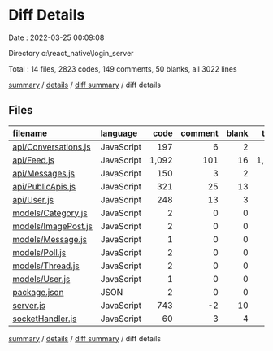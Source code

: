 # Diff Details

Date : 2022-03-25 00:09:08

Directory c:\react_native\login_server

Total : 14 files,  2823 codes, 149 comments, 50 blanks, all 3022 lines

[summary](results.md) / [details](details.md) / [diff summary](diff.md) / diff details

## Files
| filename | language | code | comment | blank | total |
| :--- | :--- | ---: | ---: | ---: | ---: |
| [api/Conversations.js](/api/Conversations.js) | JavaScript | 197 | 6 | 2 | 205 |
| [api/Feed.js](/api/Feed.js) | JavaScript | 1,092 | 101 | 16 | 1,209 |
| [api/Messages.js](/api/Messages.js) | JavaScript | 150 | 3 | 2 | 155 |
| [api/PublicApis.js](/api/PublicApis.js) | JavaScript | 321 | 25 | 13 | 359 |
| [api/User.js](/api/User.js) | JavaScript | 248 | 13 | 3 | 264 |
| [models/Category.js](/models/Category.js) | JavaScript | 2 | 0 | 0 | 2 |
| [models/ImagePost.js](/models/ImagePost.js) | JavaScript | 2 | 0 | 0 | 2 |
| [models/Message.js](/models/Message.js) | JavaScript | 1 | 0 | 0 | 1 |
| [models/Poll.js](/models/Poll.js) | JavaScript | 2 | 0 | 0 | 2 |
| [models/Thread.js](/models/Thread.js) | JavaScript | 2 | 0 | 0 | 2 |
| [models/User.js](/models/User.js) | JavaScript | 1 | 0 | 0 | 1 |
| [package.json](/package.json) | JSON | 2 | 0 | 0 | 2 |
| [server.js](/server.js) | JavaScript | 743 | -2 | 10 | 751 |
| [socketHandler.js](/socketHandler.js) | JavaScript | 60 | 3 | 4 | 67 |

[summary](results.md) / [details](details.md) / [diff summary](diff.md) / diff details